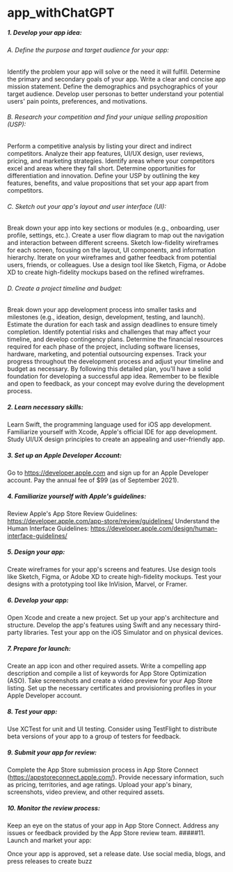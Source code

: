 # app_withChatGPT

##### 1. Develop your app idea:

###### A. Define the purpose and target audience for your app:

Identify the problem your app will solve or the need it will fulfill.
Determine the primary and secondary goals of your app.
Write a clear and concise app mission statement.
Define the demographics and psychographics of your target audience.
Develop user personas to better understand your potential users' pain points, preferences, and motivations.
###### B. Research your competition and find your unique selling proposition (USP):

Perform a competitive analysis by listing your direct and indirect competitors.
Analyze their app features, UI/UX design, user reviews, pricing, and marketing strategies.
Identify areas where your competitors excel and areas where they fall short.
Determine opportunities for differentiation and innovation.
Define your USP by outlining the key features, benefits, and value propositions that set your app apart from competitors.
###### C. Sketch out your app's layout and user interface (UI):

Break down your app into key sections or modules (e.g., onboarding, user profile, settings, etc.).
Create a user flow diagram to map out the navigation and interaction between different screens.
Sketch low-fidelity wireframes for each screen, focusing on the layout, UI components, and information hierarchy.
Iterate on your wireframes and gather feedback from potential users, friends, or colleagues.
Use a design tool like Sketch, Figma, or Adobe XD to create high-fidelity mockups based on the refined wireframes.
###### D. Create a project timeline and budget:

Break down your app development process into smaller tasks and milestones (e.g., ideation, design, development, testing, and launch).
Estimate the duration for each task and assign deadlines to ensure timely completion.
Identify potential risks and challenges that may affect your timeline, and develop contingency plans.
Determine the financial resources required for each phase of the project, including software licenses, hardware, marketing, and potential outsourcing expenses.
Track your progress throughout the development process and adjust your timeline and budget as necessary.
By following this detailed plan, you'll have a solid foundation for developing a successful app idea. Remember to be flexible and open to feedback, as your concept may evolve during the development process.

##### 2. Learn necessary skills:

Learn Swift, the programming language used for iOS app development.
Familiarize yourself with Xcode, Apple's official IDE for app development.
Study UI/UX design principles to create an appealing and user-friendly app.
##### 3. Set up an Apple Developer Account:

Go to https://developer.apple.com and sign up for an Apple Developer account.
Pay the annual fee of $99 (as of September 2021).
##### 4. Familiarize yourself with Apple's guidelines:

Review Apple's App Store Review Guidelines: https://developer.apple.com/app-store/review/guidelines/
Understand the Human Interface Guidelines: https://developer.apple.com/design/human-interface-guidelines/
##### 5. Design your app:

Create wireframes for your app's screens and features.
Use design tools like Sketch, Figma, or Adobe XD to create high-fidelity mockups.
Test your designs with a prototyping tool like InVision, Marvel, or Framer.
##### 6. Develop your app:

Open Xcode and create a new project.
Set up your app's architecture and structure.
Develop the app's features using Swift and any necessary third-party libraries.
Test your app on the iOS Simulator and on physical devices.
##### 7. Prepare for launch:

Create an app icon and other required assets.
Write a compelling app description and compile a list of keywords for App Store Optimization (ASO).
Take screenshots and create a video preview for your App Store listing.
Set up the necessary certificates and provisioning profiles in your Apple Developer account.
##### 8. Test your app:

Use XCTest for unit and UI testing.
Consider using TestFlight to distribute beta versions of your app to a group of testers for feedback.
##### 9. Submit your app for review:

Complete the App Store submission process in App Store Connect (https://appstoreconnect.apple.com/).
Provide necessary information, such as pricing, territories, and age ratings.
Upload your app's binary, screenshots, video preview, and other required assets.
##### 10. Monitor the review process:

Keep an eye on the status of your app in App Store Connect.
Address any issues or feedback provided by the App Store review team.
#####11. Launch and market your app:

Once your app is approved, set a release date.
Use social media, blogs, and press releases to create buzz
